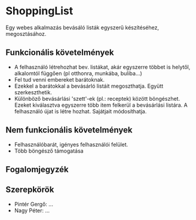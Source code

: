 
# ShoppingList
Egy webes alkalmazás bevásáló listák egyszerű készítéséhez, megosztásához.
## Funkcionális követelmények

- A felhasználó létrehozhat bev. listákat, akár egyszerre többet is helytől, alkalomtól függően (pl otthonra, munkába, buliba...)
- Fel tud venni embereket barátoknak.
- Ezekkel a barátokkal a bevásárló listáit megoszthatja. Együtt szerkeszthetik.
- Különböző bevásárlási 'szett'-ek (pl.: receptek) között böngészhet. Ezeket kiválasztva egyszerre több item felkerül a bevásárlási listára. A felhasználó újat is létre hozhat. Sajátjait módosíthatja.

## Nem funkcionális követelmények
-   Felhasználóbarát, igényes felhasználói felület.
-   Több böngésző támogatása
## Fogalomjegyzék


## Szerepkörök
- Pintér Gergő: ...
- Nagy Péter: ...
